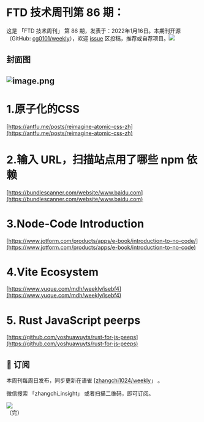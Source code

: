 # FTD 技术周刊第 86 期：
这是 「FTD 技术周刊」 第 86 期，发表于：2022年1月16日。本期刊开源（GitHub: [cg0101/weekly](https://github.com/cg0101/weekly)），欢迎 [issue](https://github.com/cg0101/weekly/issues) 区投稿，推荐或自荐项目。![](https://visitor-badge.glitch.me/badge?page_id=cg0101.weekly) <a href="https://www.linkedin.com/in/%E9%A9%B0-%E5%BC%A0-60669710a/">
        </a>
## 封面图


## ![image.png](https://cdn.nlark.com/yuque/0/2022/png/132503/1642342431521-c5cba09a-7da1-47a6-95b5-4c65486c7d09.png#clientId=u75735698-fbc0-4&crop=0&crop=0&crop=1&crop=1&from=paste&height=809&id=u75947d46&margin=%5Bobject%20Object%5D&name=image.png&originHeight=1618&originWidth=1080&originalType=binary&ratio=1&rotation=0&showTitle=false&size=2847198&status=done&style=none&taskId=u40f45228-fcdc-480e-bf36-3dd50ab3248&title=&width=540)
# 1.原子化的CSS 
[https://antfu.me/posts/reimagine-atomic-css-zh](https://antfu.me/posts/reimagine-atomic-css-zh)
# 2.输入 URL，扫描站点用了哪些 npm 依赖 
[https://bundlescanner.com/website/www.baidu.com](https://bundlescanner.com/website/www.baidu.com)

# 3.Node-Code Introduction 
[https://www.jotform.com/products/apps/e-book/introduction-to-no-code/](https://www.jotform.com/products/apps/e-book/introduction-to-no-code)

# 4.Vite Ecosystem 
[https://www.yuque.com/mdh/weekly/isebf4](https://www.yuque.com/mdh/weekly/isebf4)

# 5. Rust JavaScript peerps 
[https://github.com/yoshuawuyts/rust-for-js-peeps](https://github.com/yoshuawuyts/rust-for-js-peeps)



## 📅 订阅
本周刊每周日发布，同步更新在语雀 [[zhangchi1024/weekly](https://www.yuque.com/zhangchi1024/weekly)」 。


微信搜索 「zhangchi_insight」 或者扫描二维码，即可订阅。
<div align="left"> <img src="https://cdn.nlark.com/yuque/0/2021/jpeg/132503/1640750963398-e8538e9e-6b96-46f7-abff-c93b56bdd377.jpeg?x-oss-process=image%2Fwatermark%2Ctype_d3F5LW1pY3JvaGVp%2Csize_36%2Ctext_5byg6amw%2Ccolor_FFFFFF%2Cshadow_50%2Ct_80%2Cg_se%2Cx_10%2Cy_10%2Fresize%2Cw_426%2Climit_0" ></div>    
    （完）